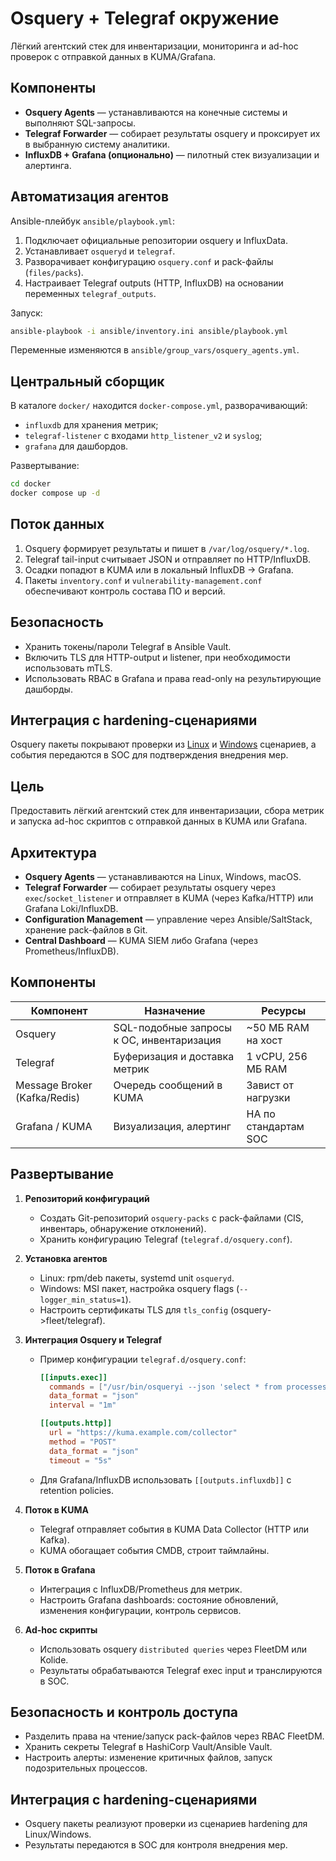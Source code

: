 # Osquery + Telegraf окружение

Лёгкий агентский стек для инвентаризации, мониторинга и ad-hoc проверок с отправкой данных в KUMA/Grafana.

## Компоненты
- **Osquery Agents** — устанавливаются на конечные системы и выполняют SQL-запросы.
- **Telegraf Forwarder** — собирает результаты osquery и проксирует их в выбранную систему аналитики.
- **InfluxDB + Grafana (опционально)** — пилотный стек визуализации и алертинга.

## Автоматизация агентов
Ansible-плейбук `ansible/playbook.yml`:
1. Подключает официальные репозитории osquery и InfluxData.
2. Устанавливает `osqueryd` и `telegraf`.
3. Разворачивает конфигурацию `osquery.conf` и pack-файлы (`files/packs`).
4. Настраивает Telegraf outputs (HTTP, InfluxDB) на основании переменных `telegraf_outputs`.

Запуск:
```bash
ansible-playbook -i ansible/inventory.ini ansible/playbook.yml
```
Переменные изменяются в `ansible/group_vars/osquery_agents.yml`.

## Центральный сборщик
В каталоге `docker/` находится `docker-compose.yml`, разворачивающий:
- `influxdb` для хранения метрик;
- `telegraf-listener` с входами `http_listener_v2` и `syslog`;
- `grafana` для дашбордов.

Развертывание:
```bash
cd docker
docker compose up -d
```

## Поток данных
1. Osquery формирует результаты и пишет в `/var/log/osquery/*.log`.
2. Telegraf tail-input считывает JSON и отправляет по HTTP/InfluxDB.
3. Осадки попадют в KUMA или в локальный InfluxDB -> Grafana.
4. Пакеты `inventory.conf` и `vulnerability-management.conf` обеспечивают контроль состава ПО и версий.

## Безопасность
- Хранить токены/пароли Telegraf в Ansible Vault.
- Включить TLS для HTTP-output и listener, при необходимости использовать mTLS.
- Использовать RBAC в Grafana и права read-only на результирующие дашборды.

## Интеграция с hardening-сценариями
Osquery пакеты покрывают проверки из [Linux](../../hardening-scenarios/linux.md) и [Windows](../../hardening-scenarios/windows.md) сценариев, а события передаются в SOC для подтверждения внедрения мер.

## Цель
Предоставить лёгкий агентский стек для инвентаризации, сбора метрик и запуска ad-hoc скриптов с отправкой данных в KUMA или Grafana.

## Архитектура
- **Osquery Agents** — устанавливаются на Linux, Windows, macOS.
- **Telegraf Forwarder** — собирает результаты osquery через `exec`/`socket_listener` и отправляет в KUMA (через Kafka/HTTP) или Grafana Loki/InfluxDB.
- **Configuration Management** — управление через Ansible/SaltStack, хранение pack-файлов в Git.
- **Central Dashboard** — KUMA SIEM либо Grafana (через Prometheus/InfluxDB).

## Компоненты
| Компонент | Назначение | Ресурсы |
|-----------|------------|---------|
| Osquery | SQL-подобные запросы к ОС, инвентаризация | ~50 МБ RAM на хост |
| Telegraf | Буферизация и доставка метрик | 1 vCPU, 256 МБ RAM |
| Message Broker (Kafka/Redis) | Очередь сообщений в KUMA | Завист от нагрузки |
| Grafana / KUMA | Визуализация, алертинг | HA по стандартам SOC |

## Развертывание
1. **Репозиторий конфигураций**
   - Создать Git-репозиторий `osquery-packs` c pack-файлами (CIS, инвентарь, обнаружение отклонений).
   - Хранить конфигурацию Telegraf (`telegraf.d/osquery.conf`).

2. **Установка агентов**
   - Linux: rpm/deb пакеты, systemd unit `osqueryd`.
   - Windows: MSI пакет, настройка osquery flags (`--logger_min_status=1`).
   - Настроить сертификаты TLS для `tls_config` (osquery->fleet/telegraf).

3. **Интеграция Osquery и Telegraf**
   - Пример конфигурации `telegraf.d/osquery.conf`:
     ```toml
     [[inputs.exec]]
       commands = ["/usr/bin/osqueryi --json 'select * from processes;'" ]
       data_format = "json"
       interval = "1m"

     [[outputs.http]]
       url = "https://kuma.example.com/collector"
       method = "POST"
       data_format = "json"
       timeout = "5s"
     ```
   - Для Grafana/InfluxDB использовать `[[outputs.influxdb]]` с retention policies.

4. **Поток в KUMA**
   - Telegraf отправляет события в KUMA Data Collector (HTTP или Kafka).
   - KUMA обогащает события CMDB, строит таймлайны.

5. **Поток в Grafana**
   - Интеграция с InfluxDB/Prometheus для метрик.
   - Настроить Grafana dashboards: состояние обновлений, изменения конфигурации, контроль сервисов.

6. **Ad-hoc скрипты**
   - Использовать osquery `distributed queries` через FleetDM или Kolide.
   - Результаты обрабатываются Telegraf exec input и транслируются в SOC.

## Безопасность и контроль доступа
- Разделить права на чтение/запуск pack-файлов через RBAC FleetDM.
- Хранить секреты Telegraf в HashiCorp Vault/Ansible Vault.
- Настроить алерты: изменение критичных файлов, запуск подозрительных процессов.

## Интеграция с hardening-сценариями
- Osquery пакеты реализуют проверки из сценариев hardening для Linux/Windows.
- Результаты передаются в SOC для контроля внедрения мер.
